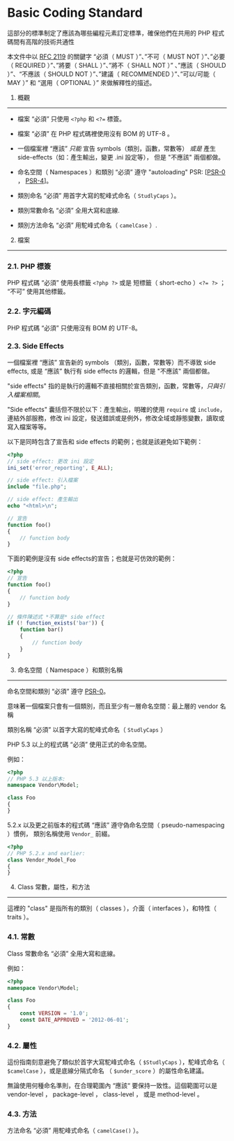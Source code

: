 Basic Coding Standard
=====================

這部分的標準制定了應該為哪些編程元素訂定標準，確保他們在共用的 PHP 程式碼間有高階的技術共通性

本文件中以 [RFC 2119][] 的關鍵字 “必須（ MUST ）”、”不可（ MUST NOT ）”、”必要（ REQUIRED ）”、”將要（ SHALL ）”、”將不（ SHALL NOT ）”
、”應該（ SHOULD ）”、“不應該（ SHOULD NOT ）”、”建議（ RECOMMENDED ）”、”可以/可能（ MAY ）” 和 “選用（ OPTIONAL ）” 來做解釋性的描述。

[RFC 2119]: http://www.ietf.org/rfc/rfc2119.txt
[PSR-0]: https://github.com/php-fig/fig-standards/blob/master/accepted/PSR-0.md
[PSR-4]: https://github.com/php-fig/fig-standards/blob/master/accepted/PSR-4-autoloader.md


1. 概觀
-----------

- 檔案 “必須” 只使用 `<?php` 和 `<?=` 標簽。

- 檔案 “必須” 在 PHP 程式碼裡使用沒有 BOM 的 UTF-8 。

- 一個檔案裡 “應該” *只能* 宣告 symbols（類別，函數，常數等）
  *或是* 產生 side-effects（如：產生輸出，變更 .ini 設定等），
  但是 "不應該" 兩個都做。

- 命名空間（ Namespaces ）和類別 “必須” 遵守 "autoloading" PSR: [[PSR-0] ， [PSR-4]]。

- 類別命名 “必須” 用首字大寫的駝峰式命名（ `StudlyCaps` ）。

- 類別常數命名 “必須” 全用大寫和底線.

- 類別方法命名 “必須” 用駝峰式命名（ `camelCase` ）.


2. 檔案
--------

### 2.1. PHP 標簽

PHP 程式碼 “必須” 使用長標籤 `<?php ?>` 或是 短標籤（ short-echo ）`<?= ?>` ；
“不可” 使用其他標籤。

### 2.2. 字元編碼

PHP 程式碼 “必須” 只使用沒有 BOM 的 UTF-8。

### 2.3. Side Effects

一個檔案裡 “應該” 宣告新的 symbols （類別，函數，常數等）而不導致 side effects, 或是 “應該” 執行有 side effects 的邏輯，但是 "不應該" 兩個都做。

"side effects" 指的是執行的邏輯不直接相關於宣告類別，函數，常數等，*只與引入檔案相關*。

"Side effects" 囊括但不限於以下：產生輸出，明確的使用 `require` 或 `include`，連結外部服務，修改 ini 設定，發送錯誤或是例外，修改全域或靜態變數，讀取或寫入檔案等等。

以下是同時包含了宣告和 side effects 的範例；也就是該避免如下範例：

```php
<?php
// side effect: 更改 ini 設定
ini_set('error_reporting', E_ALL);

// side effect: 引入檔案
include "file.php";

// side effect: 產生輸出
echo "<html>\n";

// 宣告
function foo()
{
    // function body
}
```

下面的範例是沒有 side effects的宣告；也就是可仿效的範例：

```php
<?php
// 宣告
function foo()
{
    // function body
}

// 條件陳述式 *不算是* side effect
if (! function_exists('bar')) {
    function bar()
    {
        // function body
    }
}
```


3. 命名空間（ Namespace ）和類別名稱
----------------------------

命名空間和類別 “必須” 遵守 [PSR-0]。

意味著一個檔案只會有一個類別，而且至少有一層命名空間：最上層的 vendor 名稱

類別名稱 “必須” 以首字大寫的駝峰式命名（ `StudlyCaps` ）

PHP 5.3 以上的程式碼 “必須” 使用正式的命名空間。

例如：

```php
<?php
// PHP 5.3 以上版本:
namespace Vendor\Model;

class Foo
{
}
```

5.2.x 以及更之前版本的程式碼 “應該” 遵守偽命名空間（ pseudo-namespacing ）慣例，
類別名稱使用 `Vendor_` 前綴。

```php
<?php
// PHP 5.2.x and earlier:
class Vendor_Model_Foo
{
}
```

4. Class 常數，屬性，和方法
-------------------------------------------

這裡的 "class" 是指所有的類別（ classes ），介面（ interfaces ），和特性（ traits ）。

### 4.1. 常數

Class 常數命名 “必須” 全用大寫和底線。

例如：

```php
<?php
namespace Vendor\Model;

class Foo
{
    const VERSION = '1.0';
    const DATE_APPROVED = '2012-06-01';
}
```

### 4.2. 屬性

這份指南刻意避免了類似於首字大寫駝峰式命名（ `$StudlyCaps` ），駝峰式命名（ `$camelCase` ），或是底線分隔式命名 （ `$under_score` ）的屬性命名建議。

無論使用何種命名準則，在合理範圍內 “應該“ 要保持一致性。這個範圍可以是 vendor-level ， package-level ， class-level ， 或是 method-level 。

### 4.3. 方法

方法命名 “必須” 用駝峰式命名（ `camelCase()` ）。
